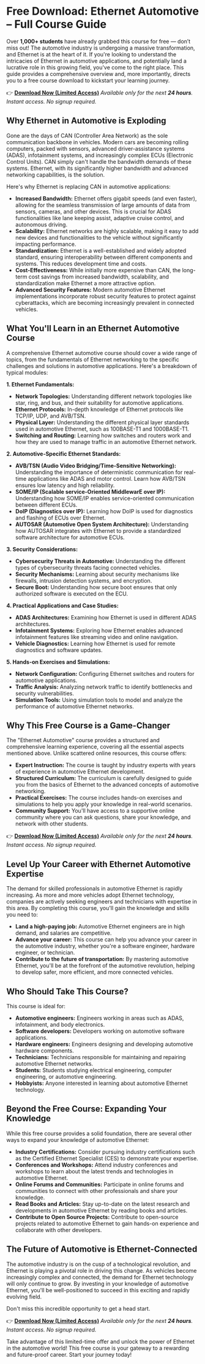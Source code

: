 # Free Download: Ethernet Automotive – Full Course Guide

Over **1,000+ students** have already grabbed this course for free — don’t miss out!
The automotive industry is undergoing a massive transformation, and Ethernet is at the heart of it. If you're looking to understand the intricacies of Ethernet in automotive applications, and potentially land a lucrative role in this growing field, you've come to the right place. This guide provides a comprehensive overview and, more importantly, directs you to a free course download to kickstart your learning journey.

👉 **[Download Now (Limited Access)](https://udemywork.com/ethernet-automotive)**
_Available only for the next **24 hours**. Instant access. No signup required._

## Why Ethernet in Automotive is Exploding

Gone are the days of CAN (Controller Area Network) as the sole communication backbone in vehicles. Modern cars are becoming rolling computers, packed with sensors, advanced driver-assistance systems (ADAS), infotainment systems, and increasingly complex ECUs (Electronic Control Units). CAN simply can't handle the bandwidth demands of these systems. Ethernet, with its significantly higher bandwidth and advanced networking capabilities, is the solution.

Here's why Ethernet is replacing CAN in automotive applications:

*   **Increased Bandwidth:** Ethernet offers gigabit speeds (and even faster), allowing for the seamless transmission of large amounts of data from sensors, cameras, and other devices. This is crucial for ADAS functionalities like lane keeping assist, adaptive cruise control, and autonomous driving.
*   **Scalability:** Ethernet networks are highly scalable, making it easy to add new devices and functionalities to the vehicle without significantly impacting performance.
*   **Standardization:** Ethernet is a well-established and widely adopted standard, ensuring interoperability between different components and systems. This reduces development time and costs.
*   **Cost-Effectiveness:** While initially more expensive than CAN, the long-term cost savings from increased bandwidth, scalability, and standardization make Ethernet a more attractive option.
*   **Advanced Security Features:** Modern automotive Ethernet implementations incorporate robust security features to protect against cyberattacks, which are becoming increasingly prevalent in connected vehicles.

## What You'll Learn in an Ethernet Automotive Course

A comprehensive Ethernet automotive course should cover a wide range of topics, from the fundamentals of Ethernet networking to the specific challenges and solutions in automotive applications. Here's a breakdown of typical modules:

**1. Ethernet Fundamentals:**

*   **Network Topologies:** Understanding different network topologies like star, ring, and bus, and their suitability for automotive applications.
*   **Ethernet Protocols:** In-depth knowledge of Ethernet protocols like TCP/IP, UDP, and AVB/TSN.
*   **Physical Layer:** Understanding the different physical layer standards used in automotive Ethernet, such as 100BASE-T1 and 1000BASE-T1.
*   **Switching and Routing:** Learning how switches and routers work and how they are used to manage traffic in an automotive Ethernet network.

**2. Automotive-Specific Ethernet Standards:**

*   **AVB/TSN (Audio Video Bridging/Time-Sensitive Networking):** Understanding the importance of deterministic communication for real-time applications like ADAS and motor control. Learn how AVB/TSN ensures low latency and high reliability.
*   **SOME/IP (Scalable service-Oriented MiddlewarE over IP):** Understanding how SOME/IP enables service-oriented communication between different ECUs.
*   **DoIP (Diagnostics over IP):** Learning how DoIP is used for diagnostics and flashing of ECUs over Ethernet.
*   **AUTOSAR (Automotive Open System Architecture):** Understanding how AUTOSAR integrates with Ethernet to provide a standardized software architecture for automotive ECUs.

**3. Security Considerations:**

*   **Cybersecurity Threats in Automotive:** Understanding the different types of cybersecurity threats facing connected vehicles.
*   **Security Mechanisms:** Learning about security mechanisms like firewalls, intrusion detection systems, and encryption.
*   **Secure Boot:** Understanding how secure boot ensures that only authorized software is executed on the ECU.

**4. Practical Applications and Case Studies:**

*   **ADAS Architectures:** Examining how Ethernet is used in different ADAS architectures.
*   **Infotainment Systems:** Exploring how Ethernet enables advanced infotainment features like streaming video and online navigation.
*   **Vehicle Diagnostics:** Learning how Ethernet is used for remote diagnostics and software updates.

**5. Hands-on Exercises and Simulations:**

*   **Network Configuration:** Configuring Ethernet switches and routers for automotive applications.
*   **Traffic Analysis:** Analyzing network traffic to identify bottlenecks and security vulnerabilities.
*   **Simulation Tools:** Using simulation tools to model and analyze the performance of automotive Ethernet networks.

## Why This Free Course is a Game-Changer

The "Ethernet Automotive" course provides a structured and comprehensive learning experience, covering all the essential aspects mentioned above. Unlike scattered online resources, this course offers:

*   **Expert Instruction:** The course is taught by industry experts with years of experience in automotive Ethernet development.
*   **Structured Curriculum:** The curriculum is carefully designed to guide you from the basics of Ethernet to the advanced concepts of automotive networking.
*   **Practical Exercises:** The course includes hands-on exercises and simulations to help you apply your knowledge in real-world scenarios.
*   **Community Support:** You'll have access to a supportive online community where you can ask questions, share your knowledge, and network with other students.

👉 **[Download Now (Limited Access)](https://udemywork.com/ethernet-automotive)**
_Available only for the next **24 hours**. Instant access. No signup required._

## Level Up Your Career with Ethernet Automotive Expertise

The demand for skilled professionals in automotive Ethernet is rapidly increasing. As more and more vehicles adopt Ethernet technology, companies are actively seeking engineers and technicians with expertise in this area. By completing this course, you'll gain the knowledge and skills you need to:

*   **Land a high-paying job:** Automotive Ethernet engineers are in high demand, and salaries are competitive.
*   **Advance your career:** This course can help you advance your career in the automotive industry, whether you're a software engineer, hardware engineer, or technician.
*   **Contribute to the future of transportation:** By mastering automotive Ethernet, you'll be at the forefront of the automotive revolution, helping to develop safer, more efficient, and more connected vehicles.

## Who Should Take This Course?

This course is ideal for:

*   **Automotive engineers:** Engineers working in areas such as ADAS, infotainment, and body electronics.
*   **Software developers:** Developers working on automotive software applications.
*   **Hardware engineers:** Engineers designing and developing automotive hardware components.
*   **Technicians:** Technicians responsible for maintaining and repairing automotive Ethernet networks.
*   **Students:** Students studying electrical engineering, computer engineering, or automotive engineering.
*   **Hobbyists:** Anyone interested in learning about automotive Ethernet technology.

## Beyond the Free Course: Expanding Your Knowledge

While this free course provides a solid foundation, there are several other ways to expand your knowledge of automotive Ethernet:

*   **Industry Certifications:** Consider pursuing industry certifications such as the Certified Ethernet Specialist (CES) to demonstrate your expertise.
*   **Conferences and Workshops:** Attend industry conferences and workshops to learn about the latest trends and technologies in automotive Ethernet.
*   **Online Forums and Communities:** Participate in online forums and communities to connect with other professionals and share your knowledge.
*   **Read Books and Articles:** Stay up-to-date on the latest research and developments in automotive Ethernet by reading books and articles.
*   **Contribute to Open Source Projects:** Contribute to open-source projects related to automotive Ethernet to gain hands-on experience and collaborate with other developers.

## The Future of Automotive is Ethernet-Connected

The automotive industry is on the cusp of a technological revolution, and Ethernet is playing a pivotal role in driving this change. As vehicles become increasingly complex and connected, the demand for Ethernet technology will only continue to grow. By investing in your knowledge of automotive Ethernet, you'll be well-positioned to succeed in this exciting and rapidly evolving field.

Don't miss this incredible opportunity to get a head start.

👉 **[Download Now (Limited Access)](https://udemywork.com/ethernet-automotive)**
_Available only for the next **24 hours**. Instant access. No signup required._

Take advantage of this limited-time offer and unlock the power of Ethernet in the automotive world! This free course is your gateway to a rewarding and future-proof career. Start your journey today!
